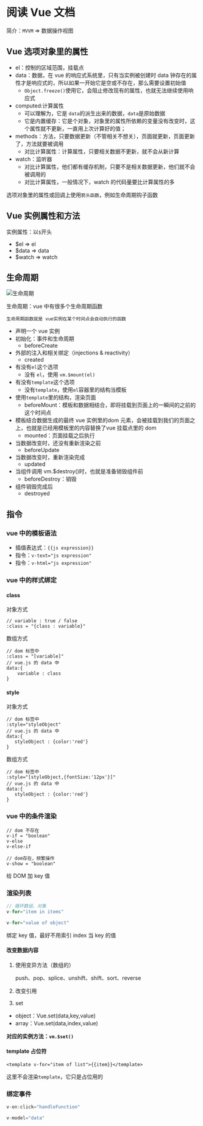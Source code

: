 # 阅读 Vue 文档

简介：`MVVM` => 数据操作视图

## Vue 选项对象里的属性

- el：控制的区域范围，挂载点
- data：数据，在 vue 的响应式系统里，只有当实例被创建时 data 钟存在的属性才是响应式的，所以如果一开始它是空或不存在，那么需要设置初始值
  - `Object.freeze()`使用它，会阻止修改现有的属性，也就无法继续使用响应式
- computed:计算属性
  - 可以理解为，它是 `data`的派生出来的数据，`data`是原始数据
  - 它是内置缓存：它是个对象，对象里的属性所依赖的变量没有改变时，这个属性就不更新，一直用上次计算好的值；
- methods：方法，只要数据更新（不管相关不想关），页面就更新，页面更新了，方法就要被调用
  - 对比计算属性：计算属性，只要相关数据不更新，就不会从新计算
- watch：监听器
  - 对比计算属性，他们都有缓存机制，只要不是相关数据更新，他们就不会被调用的
  - 对比计算属性，一般情况下，watch 的代码量要比计算属性的多

选项对象里的属性或回调上使用`箭头函数`，例如生命周期钩子函数

## Vue 实例属性和方法

实例属性：以`$`开头

- $el => el
- $data => data
- $watch => watch

## 生命周期

![生命周期](./images/lifecycle.png)

生命周期：vue 中有很多个生命周期函数

    生命周期函数就是 vue实例在某个时间点会自动执行的函数

- 声明一个 vue 实例
- 初始化：事件和生命周期
  - beforeCreate
- 外部的注入和相关绑定（injections & reactivity）
  - created
- 有没有`el`这个选项
  - 没有 `el`，使用 `vm.$mount(el)`
- 有没有`template`这个选项
  - 没有`template`，使用`el`容器里的结构当模板
- 使用`template`里的结构，渲染页面
  - beforeMount：模板和数据相结合，即将挂载到页面上的一瞬间的之前的这个时间点
- 模板结合数据生成的最终 vue 实例里的dom 元素，会被挂载到我们的页面之上，也就是已经用模板里的内容替换了vue 挂载点里的 dom
  - mounted：页面挂载之后执行
- 当数据改变时，还没有重新渲染之前
  - beforeUpdate
- 当数据改变时，重新渲染完成
  - updated
- 当组件调用 vm.$destroy()时，也就是准备销毁组件前
  - beforeDestroy：销毁
- 组件销毁完成后
  - destroyed

## 指令

### vue 中的模板语法

- 插值表达式：`{{js expression}}`
- 指令：`v-text="js expression"`
- 指令：`v-html="js expression"`

### vue 中的样式绑定

#### class

对象方式

```vue
// variable : true / false
:class = "{class : variable}"
```

数组方式

```vue
// dom 标签中
:class = "[variable]"
// vue.js 的 data 中
data:{
    variable : class
}
```

#### style

对象方式

```vue
// dom 标签中
:style="styleObject"
// vue.js 的 data 中
data:{
   styleObject : {color:'red'}
}
```

数组方式

```vue
// dom 标签中
:style="[styleObject,{fontSize:'12px'}]"
// vue.js 的 data 中
data:{
   styleObject : {color:'red'}
}
```

### vue 中的条件渲染

```vue
// dom 不存在
v-if = "boolean"
v-else
v-else-if

// dom存在，频繁操作
v-show = "boolean"
```

给 DOM 加 key 值

### 渲染列表

```js
// 循环数组、对象
v-for="item in items"

v-for="value of object"
```

绑定 key 值，最好不用索引 index 当 key 的值

#### 改变数据内容

1. 使用变异方法（数组的）

    push、pop、splice、unshift、shift、sort、reverse

2. 改变引用

3. set

- object：Vue.set(data,key,value)
- array：Vue.set(data,index,value)

**对应的实例方法：`vm.$set()`**

#### template 占位符

```vue
<template v-for="item of list">{{item}}</template>
```

这里不会渲染`template`，它只是占位用的

### 绑定事件

```js
v-on:click="handleFunction"

v-model="data"
```